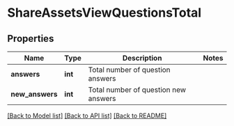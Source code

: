 # ShareAssetsViewQuestionsTotal

## Properties
Name | Type | Description | Notes
------------ | ------------- | ------------- | -------------
**answers** | **int** | Total number of question answers | 
**new_answers** | **int** | Total number of question new answers | 

[[Back to Model list]](../README.md#documentation-for-models) [[Back to API list]](../README.md#documentation-for-api-endpoints) [[Back to README]](../README.md)


